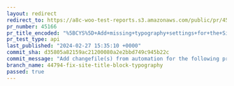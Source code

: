 ```yaml
---
layout: redirect
redirect_to: https://a8c-woo-test-reports.s3.amazonaws.com/public/pr/45166/api/index.html
pr_number: 45166
pr_title_encoded: "%5BCYS%5D+Add+missing+typography+settings+for+the+Site+Title+block"
pr_test_type: api
last_published: "2024-02-27 15:35:10 +0000"
commit_sha: d35805a82159ac21200080a2e2bbd749c945b22c
commit_message: "Add changefile(s) from automation for the following project(s): wooco…"
branch_name: 44794-fix-site-title-block-typography
passed: true
---
```

